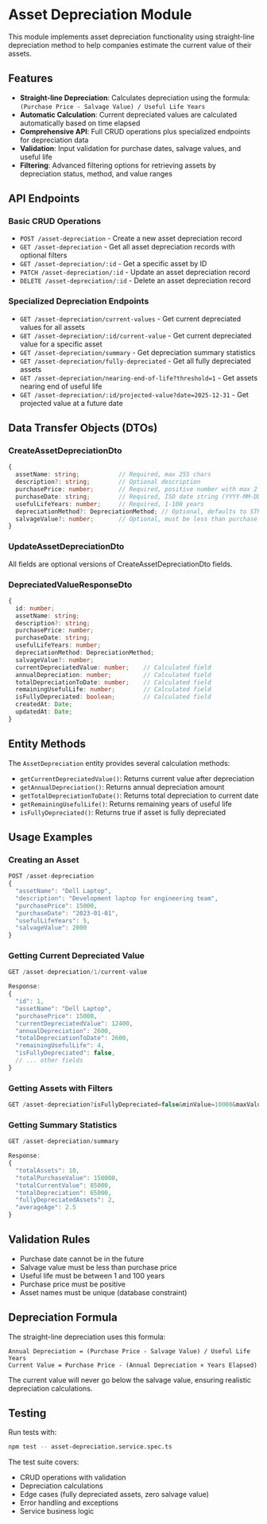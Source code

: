 # Asset Depreciation Module

This module implements asset depreciation functionality using straight-line depreciation method to help companies estimate the current value of their assets.

## Features

- **Straight-line Depreciation**: Calculates depreciation using the formula: `(Purchase Price - Salvage Value) / Useful Life Years`
- **Automatic Calculation**: Current depreciated values are calculated automatically based on time elapsed
- **Comprehensive API**: Full CRUD operations plus specialized endpoints for depreciation data
- **Validation**: Input validation for purchase dates, salvage values, and useful life
- **Filtering**: Advanced filtering options for retrieving assets by depreciation status, method, and value ranges

## API Endpoints

### Basic CRUD Operations

- `POST /asset-depreciation` - Create a new asset depreciation record
- `GET /asset-depreciation` - Get all asset depreciation records with optional filters
- `GET /asset-depreciation/:id` - Get a specific asset by ID
- `PATCH /asset-depreciation/:id` - Update an asset depreciation record
- `DELETE /asset-depreciation/:id` - Delete an asset depreciation record

### Specialized Depreciation Endpoints

- `GET /asset-depreciation/current-values` - Get current depreciated values for all assets
- `GET /asset-depreciation/:id/current-value` - Get current depreciated value for a specific asset
- `GET /asset-depreciation/summary` - Get depreciation summary statistics
- `GET /asset-depreciation/fully-depreciated` - Get all fully depreciated assets
- `GET /asset-depreciation/nearing-end-of-life?threshold=1` - Get assets nearing end of useful life
- `GET /asset-depreciation/:id/projected-value?date=2025-12-31` - Get projected value at a future date

## Data Transfer Objects (DTOs)

### CreateAssetDepreciationDto
```typescript
{
  assetName: string;           // Required, max 255 chars
  description?: string;        // Optional description
  purchasePrice: number;       // Required, positive number with max 2 decimal places
  purchaseDate: string;        // Required, ISO date string (YYYY-MM-DD)
  usefulLifeYears: number;     // Required, 1-100 years
  depreciationMethod?: DepreciationMethod; // Optional, defaults to STRAIGHT_LINE
  salvageValue?: number;       // Optional, must be less than purchase price
}
```

### UpdateAssetDepreciationDto
All fields are optional versions of CreateAssetDepreciationDto fields.

### DepreciatedValueResponseDto
```typescript
{
  id: number;
  assetName: string;
  description?: string;
  purchasePrice: number;
  purchaseDate: string;
  usefulLifeYears: number;
  depreciationMethod: DepreciationMethod;
  salvageValue?: number;
  currentDepreciatedValue: number;    // Calculated field
  annualDepreciation: number;         // Calculated field
  totalDepreciationToDate: number;    // Calculated field
  remainingUsefulLife: number;        // Calculated field
  isFullyDepreciated: boolean;        // Calculated field
  createdAt: Date;
  updatedAt: Date;
}
```

## Entity Methods

The `AssetDepreciation` entity provides several calculation methods:

- `getCurrentDepreciatedValue()`: Returns current value after depreciation
- `getAnnualDepreciation()`: Returns annual depreciation amount
- `getTotalDepreciationToDate()`: Returns total depreciation to current date
- `getRemainingUsefulLife()`: Returns remaining years of useful life
- `isFullyDepreciated()`: Returns true if asset is fully depreciated

## Usage Examples

### Creating an Asset
```typescript
POST /asset-depreciation
{
  "assetName": "Dell Laptop",
  "description": "Development laptop for engineering team",
  "purchasePrice": 15000,
  "purchaseDate": "2023-01-01",
  "usefulLifeYears": 5,
  "salvageValue": 2000
}
```

### Getting Current Depreciated Value
```typescript
GET /asset-depreciation/1/current-value

Response:
{
  "id": 1,
  "assetName": "Dell Laptop",
  "purchasePrice": 15000,
  "currentDepreciatedValue": 12400,
  "annualDepreciation": 2600,
  "totalDepreciationToDate": 2600,
  "remainingUsefulLife": 4,
  "isFullyDepreciated": false,
  // ... other fields
}
```

### Getting Assets with Filters
```typescript
GET /asset-depreciation?isFullyDepreciated=false&minValue=10000&maxValue=50000
```

### Getting Summary Statistics
```typescript
GET /asset-depreciation/summary

Response:
{
  "totalAssets": 10,
  "totalPurchaseValue": 150000,
  "totalCurrentValue": 85000,
  "totalDepreciation": 65000,
  "fullyDepreciatedAssets": 2,
  "averageAge": 2.5
}
```

## Validation Rules

- Purchase date cannot be in the future
- Salvage value must be less than purchase price
- Useful life must be between 1 and 100 years
- Purchase price must be positive
- Asset names must be unique (database constraint)

## Depreciation Formula

The straight-line depreciation uses this formula:

```
Annual Depreciation = (Purchase Price - Salvage Value) / Useful Life Years
Current Value = Purchase Price - (Annual Depreciation × Years Elapsed)
```

The current value will never go below the salvage value, ensuring realistic depreciation calculations.

## Testing

Run tests with:
```bash
npm test -- asset-depreciation.service.spec.ts
```

The test suite covers:
- CRUD operations with validation
- Depreciation calculations
- Edge cases (fully depreciated assets, zero salvage value)
- Error handling and exceptions
- Service business logic
